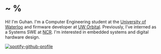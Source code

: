 <h1>~ %</h1>

Hi! I'm Guhan. I'm a Computer Engineering student at the [University of Waterloo](https://github.com/uWaterloo) and firmware developer at [UW Orbital](https://github.com/UWOrbital). Previously, I've interned as a Systems SWE at [NCR](https://github.com/NCR-Corporation). I'm interested in embedded systems and digital hardware design.

[![spotify-github-profile](https://spotify-github-profile.kittinanx.com/api/view?uid=dcgrvurkqla8ap9uyl02pj2tl&cover_image=true&theme=natemoo-re&show_offline=false&background_color=000000&interchange=false&bar_color=8d97c8&bar_color_cover=false)](https://github.com/kittinan/spotify-github-profile)
